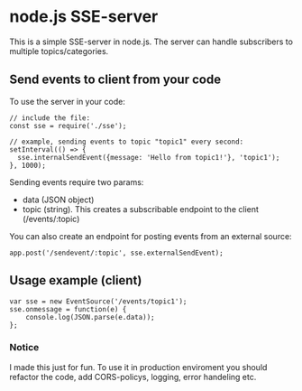 # node.js SSE-server
This is a simple SSE-server in node.js. The server can handle subscribers to multiple topics/categories.

## Send events to client from your code
To use the server in your code:
```
// include the file:
const sse = require('./sse');

// example, sending events to topic "topic1" every second:
setInterval(() => {
  sse.internalSendEvent({message: 'Hello from topic1!'}, 'topic1');
}, 1000);
```
Sending events require two params:
* data (JSON object)
* topic (string). This creates a subscribable endpoint to the client (/events/:topic)

You can also create an endpoint for posting events from an external source:
```
app.post('/sendevent/:topic', sse.externalSendEvent);
```

## Usage example (client)
```
var sse = new EventSource('/events/topic1');
sse.onmessage = function(e) {
    console.log(JSON.parse(e.data));
};
```
### Notice
I made this just for fun. To use it in production enviroment you should refactor the code, add CORS-policys, logging, error handeling etc.